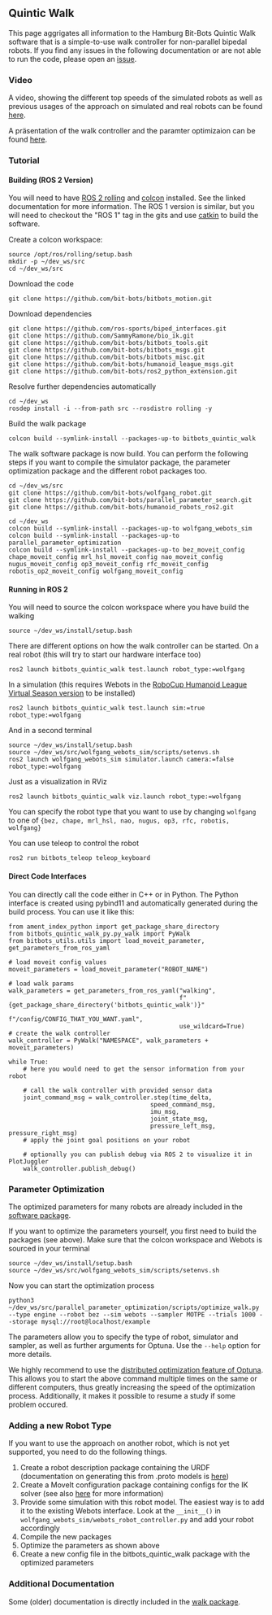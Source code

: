 ## Quintic Walk

This page aggrigates all information to the Hamburg Bit-Bots Quintic Walk software that is a simple-to-use walk controller for non-parallel bipedal robots.
If you find any issues in the following documentation or are not able to run the code, please open an [issue](https://github.com/bit-bots/quintic_walk/issues).

### Video
A video, showing the different top speeds of the simulated robots as well as previous usages of the approach on simulated and real robots can be found [here](https://cloud.mafiasi.de/s/HdpTFrgq55yzQn5).

A präsentation of the walk controller and the paramter optimizaion can be found [here](https://www.youtube.com/watch?v=tp6xYrkInts).

### Tutorial

#### Building (ROS 2 Version)
You will need to have [ROS 2 rolling](https://docs.ros.org/en/rolling/Installation.html) and [colcon](https://docs.ros.org/en/rolling/Tutorials/Colcon-Tutorial.html) installed. See the linked documentation for more information. The ROS 1 version is similar, but you will need to checkout the "ROS 1" tag in the gits and use [catkin](http://wiki.ros.org/catkin) to build the software.

Create a colcon workspace:
```
source /opt/ros/rolling/setup.bash
mkdir -p ~/dev_ws/src
cd ~/dev_ws/src
```
Download the code
```
git clone https://github.com/bit-bots/bitbots_motion.git
```
Download dependencies
```
git clone https://github.com/ros-sports/biped_interfaces.git
git clone https://github.com/SammyRamone/bio_ik.git
git clone https://github.com/bit-bots/bitbots_tools.git
git clone https://github.com/bit-bots/bitbots_msgs.git
git clone https://github.com/bit-bots/bitbots_misc.git
git clone https://github.com/bit-bots/humanoid_league_msgs.git
git clone https://github.com/bit-bots/ros2_python_extension.git
```

Resolve further dependencies automatically
```
cd ~/dev_ws 
rosdep install -i --from-path src --rosdistro rolling -y
```

Build the walk package
```
colcon build --symlink-install --packages-up-to bitbots_quintic_walk
```

The walk software package is now build. You can perform the following steps if you want to compile the simulator package, the parameter optimization package and the different robot packages too.

```
cd ~/dev_ws/src
git clone https://github.com/bit-bots/wolfgang_robot.git
git clone https://github.com/bit-bots/parallel_parameter_search.git
git clone https://github.com/bit-bots/humanoid_robots_ros2.git

cd ~/dev_ws
colcon build --symlink-install --packages-up-to wolfgang_webots_sim
colcon build --symlink-install --packages-up-to parallel_parameter_optimization
colcon build --symlink-install --packages-up-to bez_moveit_config chape_moveit_config mrl_hsl_moveit_config nao_moveit_config nugus_moveit_config op3_moveit_config rfc_moveit_config  robotis_op2_moveit_config wolfgang_moveit_config
```

#### Running in ROS 2
You will need to source the colcon workspace where you have build the walking
```
source ~/dev_ws/install/setup.bash
```
There are different options on how the walk controller can be started.
On a real robot (this will try to start our hardware interface too)
```
ros2 launch bitbots_quintic_walk test.launch robot_type:=wolfgang
```
In a simulation (this requires Webots in the [RoboCup Humanoid League Virtual Season version](https://github.com/RoboCup-Humanoid-TC/webots/tree/release/projects/samples/contests/robocup) to be installed)
```
ros2 launch bitbots_quintic_walk test.launch sim:=true robot_type:=wolfgang
```
And in a second terminal
```
source ~/dev_ws/install/setup.bash
source ~/dev_ws/src/wolfgang_webots_sim/scripts/setenvs.sh
ros2 launch wolfgang_webots_sim simulator.launch camera:=false robot_type:=wolfgang
```
Just as a visualization in RViz
```
ros2 launch bitbots_quintic_walk viz.launch robot_type:=wolfgang
```
You can specify the robot type that you want to use by changing `wolfgang` to one of `{bez, chape, mrl_hsl, nao, nugus, op3, rfc, robotis, wolfgang}` 

You can use teleop to control the robot 
```
ros2 run bitbots_teleop teleop_keyboard
```

#### Direct Code Interfaces
You can directly call the code either in C++ or in Python.
The Python interface is created using pybind11 and automatically generated during the build process.
You can use it like this:
```
from ament_index_python import get_package_share_directory
from bitbots_quintic_walk_py.py_walk import PyWalk
from bitbots_utils.utils import load_moveit_parameter, get_parameters_from_ros_yaml

# load moveit config values
moveit_parameters = load_moveit_parameter("ROBOT_NAME")

# load walk params
walk_parameters = get_parameters_from_ros_yaml("walking",
                                               f"{get_package_share_directory('bitbots_quintic_walk')}"
                                               f"/config/CONFIG_THAT_YOU_WANT.yaml",
                                               use_wildcard=True)
# create the walk controller
walk_controller = PyWalk("NAMESPACE", walk_parameters + moveit_parameters)

while True:   
    # here you would need to get the sensor information from your robot
    
    # call the walk controller with provided sensor data
    joint_command_msg = walk_controller.step(time_delta, 
                                       speed_command_msg,
                                       imu_msg,
                                       joint_state_msg,
                                       pressure_left_msg, pressure_right_msg)
    # apply the joint goal positions on your robot 
    
    # optionally you can publish debug via ROS 2 to visualize it in PlotJuggler                                   
    walk_controller.publish_debug()                                            
```



### Parameter Optimization
The optimized parameters for many robots are already included in the [software package](https://github.com/bit-bots/bitbots_motion/tree/master/bitbots_quintic_walk/config).

If you want to optimize the parameters yourself, you first need to build the packages (see above).
Make sure that the colcon workspace and Webots is sourced in your terminal
```
source ~/dev_ws/install/setup.bash
source ~/dev_ws/src/wolfgang_webots_sim/scripts/setenvs.sh
```

Now you can start the optimization process 
```
python3 ~/dev_ws/src/parallel_parameter_optimization/scripts/optimize_walk.py --type engine --robot bez --sim webots --sampler MOTPE --trials 1000 --storage mysql://root@localhost/example
```
The parameters allow you to specify the type of robot, simulator and sampler, as well as further arguments for Optuna. Use the `--help` option for more details.

We highly recommend to use the [distributed optimization feature of Optuna](https://optuna.readthedocs.io/en/stable/tutorial/10_key_features/004_distributed.html#distributed). This allows you to start the above command multiple times on the same or different computers, thus greatly increasing the speed of the optimization process. Additionally, it makes it possible to resume a study if some problem occured.

### Adding a new Robot Type
If you want to use the approach on another robot, which is not yet supported, you need to do the following things.
1. Create a robot description package containing the URDF (documentation on generating this from .proto models is [here](https://github.com/bit-bots/humanoid_robots_ros2/blob/master/README.md))
2. Create a MoveIt configuration package containing configs for the IK solver (see also [here](https://github.com/bit-bots/humanoid_robots_ros2/blob/master/README.md) for more information)
3. Provide some simulation with this robot model. The easiest way is to add it to the existing Webots interface. Look at the `__init__()` in `wolfgang_webots_sim/webots_robot_controller.py` and add your robot accordingly
4. Compile the new packages
5. Optimize the parameters as shown above
6. Create a new config file in the bitbots_quintic_walk package with the optimized parameters

### Additional Documentation
Some (older) documentation is directly included in the [walk package](https://github.com/bit-bots/bitbots_motion/blob/master/bitbots_quintic_walk/docs/index.rst).
